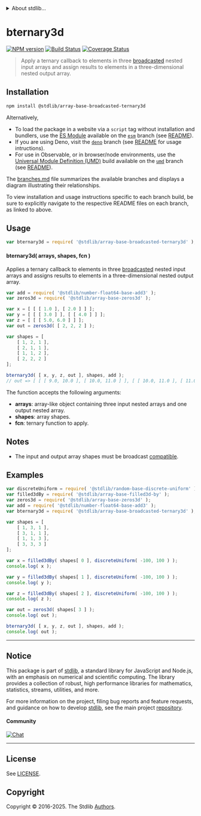 <!--

@license Apache-2.0

Copyright (c) 2024 The Stdlib Authors.

Licensed under the Apache License, Version 2.0 (the "License");
you may not use this file except in compliance with the License.
You may obtain a copy of the License at

   http://www.apache.org/licenses/LICENSE-2.0

Unless required by applicable law or agreed to in writing, software
distributed under the License is distributed on an "AS IS" BASIS,
WITHOUT WARRANTIES OR CONDITIONS OF ANY KIND, either express or implied.
See the License for the specific language governing permissions and
limitations under the License.

-->


<details>
  <summary>
    About stdlib...
  </summary>
  <p>We believe in a future in which the web is a preferred environment for numerical computation. To help realize this future, we've built stdlib. stdlib is a standard library, with an emphasis on numerical and scientific computation, written in JavaScript (and C) for execution in browsers and in Node.js.</p>
  <p>The library is fully decomposable, being architected in such a way that you can swap out and mix and match APIs and functionality to cater to your exact preferences and use cases.</p>
  <p>When you use stdlib, you can be absolutely certain that you are using the most thorough, rigorous, well-written, studied, documented, tested, measured, and high-quality code out there.</p>
  <p>To join us in bringing numerical computing to the web, get started by checking us out on <a href="https://github.com/stdlib-js/stdlib">GitHub</a>, and please consider <a href="https://opencollective.com/stdlib">financially supporting stdlib</a>. We greatly appreciate your continued support!</p>
</details>

# bternary3d

[![NPM version][npm-image]][npm-url] [![Build Status][test-image]][test-url] [![Coverage Status][coverage-image]][coverage-url] <!-- [![dependencies][dependencies-image]][dependencies-url] -->

> Apply a ternary callback to elements in three [broadcasted][@stdlib/array/base/broadcast-array] nested input arrays and assign results to elements in a three-dimensional nested output array.

<section class="intro">

</section>

<!-- /.intro -->

<section class="installation">

## Installation

```bash
npm install @stdlib/array-base-broadcasted-ternary3d
```

Alternatively,

-   To load the package in a website via a `script` tag without installation and bundlers, use the [ES Module][es-module] available on the [`esm`][esm-url] branch (see [README][esm-readme]).
-   If you are using Deno, visit the [`deno`][deno-url] branch (see [README][deno-readme] for usage intructions).
-   For use in Observable, or in browser/node environments, use the [Universal Module Definition (UMD)][umd] build available on the [`umd`][umd-url] branch (see [README][umd-readme]).

The [branches.md][branches-url] file summarizes the available branches and displays a diagram illustrating their relationships.

To view installation and usage instructions specific to each branch build, be sure to explicitly navigate to the respective README files on each branch, as linked to above.

</section>

<section class="usage">

## Usage

```javascript
var bternary3d = require( '@stdlib/array-base-broadcasted-ternary3d' );
```

#### bternary3d( arrays, shapes, fcn )

Applies a ternary callback to elements in three [broadcasted][@stdlib/array/base/broadcast-array] nested input arrays and assigns results to elements in a three-dimensional nested output array.

```javascript
var add = require( '@stdlib/number-float64-base-add3' );
var zeros3d = require( '@stdlib/array-base-zeros3d' );

var x = [ [ [ 1.0 ], [ 2.0 ] ] ];
var y = [ [ [ 3.0 ] ], [ [ 4.0 ] ] ];
var z = [ [ [ 5.0, 6.0 ] ] ];
var out = zeros3d( [ 2, 2, 2 ] );

var shapes = [
    [ 1, 2, 1 ],
    [ 2, 1, 1 ],
    [ 1, 1, 2 ],
    [ 2, 2, 2 ]
];

bternary3d( [ x, y, z, out ], shapes, add );
// out => [ [ [ 9.0, 10.0 ], [ 10.0, 11.0 ] ], [ [ 10.0, 11.0 ], [ 11.0, 12.0 ] ] ]
```

The function accepts the following arguments:

-   **arrays**: array-like object containing three input nested arrays and one output nested array.
-   **shapes**: array shapes.
-   **fcn**: ternary function to apply.

</section>

<!-- /.usage -->

<section class="notes">

## Notes

-   The input and output array shapes must be broadcast [compatible][@stdlib/ndarray/base/broadcast-shapes].

</section>

<!-- /.notes -->

<section class="examples">

## Examples

<!-- eslint no-undef: "error" -->

```javascript
var discreteUniform = require( '@stdlib/random-base-discrete-uniform' ).factory;
var filled3dBy = require( '@stdlib/array-base-filled3d-by' );
var zeros3d = require( '@stdlib/array-base-zeros3d' );
var add = require( '@stdlib/number-float64-base-add3' );
var bternary3d = require( '@stdlib/array-base-broadcasted-ternary3d' );

var shapes = [
    [ 1, 3, 1 ],
    [ 3, 1, 1 ],
    [ 1, 1, 3 ],
    [ 3, 3, 3 ]
];

var x = filled3dBy( shapes[ 0 ], discreteUniform( -100, 100 ) );
console.log( x );

var y = filled3dBy( shapes[ 1 ], discreteUniform( -100, 100 ) );
console.log( y );

var z = filled3dBy( shapes[ 2 ], discreteUniform( -100, 100 ) );
console.log( z );

var out = zeros3d( shapes[ 3 ] );
console.log( out );

bternary3d( [ x, y, z, out ], shapes, add );
console.log( out );
```

</section>

<!-- /.examples -->

<!-- Section for related `stdlib` packages. Do not manually edit this section, as it is automatically populated. -->

<section class="related">

</section>

<!-- /.related -->

<!-- Section for all links. Make sure to keep an empty line after the `section` element and another before the `/section` close. -->


<section class="main-repo" >

* * *

## Notice

This package is part of [stdlib][stdlib], a standard library for JavaScript and Node.js, with an emphasis on numerical and scientific computing. The library provides a collection of robust, high performance libraries for mathematics, statistics, streams, utilities, and more.

For more information on the project, filing bug reports and feature requests, and guidance on how to develop [stdlib][stdlib], see the main project [repository][stdlib].

#### Community

[![Chat][chat-image]][chat-url]

---

## License

See [LICENSE][stdlib-license].


## Copyright

Copyright &copy; 2016-2025. The Stdlib [Authors][stdlib-authors].

</section>

<!-- /.stdlib -->

<!-- Section for all links. Make sure to keep an empty line after the `section` element and another before the `/section` close. -->

<section class="links">

[npm-image]: http://img.shields.io/npm/v/@stdlib/array-base-broadcasted-ternary3d.svg
[npm-url]: https://npmjs.org/package/@stdlib/array-base-broadcasted-ternary3d

[test-image]: https://github.com/stdlib-js/array-base-broadcasted-ternary3d/actions/workflows/test.yml/badge.svg?branch=main
[test-url]: https://github.com/stdlib-js/array-base-broadcasted-ternary3d/actions/workflows/test.yml?query=branch:main

[coverage-image]: https://img.shields.io/codecov/c/github/stdlib-js/array-base-broadcasted-ternary3d/main.svg
[coverage-url]: https://codecov.io/github/stdlib-js/array-base-broadcasted-ternary3d?branch=main

<!--

[dependencies-image]: https://img.shields.io/david/stdlib-js/array-base-broadcasted-ternary3d.svg
[dependencies-url]: https://david-dm.org/stdlib-js/array-base-broadcasted-ternary3d/main

-->

[chat-image]: https://img.shields.io/gitter/room/stdlib-js/stdlib.svg
[chat-url]: https://app.gitter.im/#/room/#stdlib-js_stdlib:gitter.im

[stdlib]: https://github.com/stdlib-js/stdlib

[stdlib-authors]: https://github.com/stdlib-js/stdlib/graphs/contributors

[umd]: https://github.com/umdjs/umd
[es-module]: https://developer.mozilla.org/en-US/docs/Web/JavaScript/Guide/Modules

[deno-url]: https://github.com/stdlib-js/array-base-broadcasted-ternary3d/tree/deno
[deno-readme]: https://github.com/stdlib-js/array-base-broadcasted-ternary3d/blob/deno/README.md
[umd-url]: https://github.com/stdlib-js/array-base-broadcasted-ternary3d/tree/umd
[umd-readme]: https://github.com/stdlib-js/array-base-broadcasted-ternary3d/blob/umd/README.md
[esm-url]: https://github.com/stdlib-js/array-base-broadcasted-ternary3d/tree/esm
[esm-readme]: https://github.com/stdlib-js/array-base-broadcasted-ternary3d/blob/esm/README.md
[branches-url]: https://github.com/stdlib-js/array-base-broadcasted-ternary3d/blob/main/branches.md

[stdlib-license]: https://raw.githubusercontent.com/stdlib-js/array-base-broadcasted-ternary3d/main/LICENSE

[@stdlib/array/base/broadcast-array]: https://github.com/stdlib-js/array-base-broadcast-array

[@stdlib/ndarray/base/broadcast-shapes]: https://github.com/stdlib-js/ndarray-base-broadcast-shapes

</section>

<!-- /.links -->
